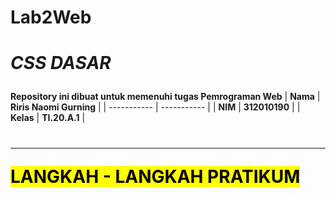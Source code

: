 # Lab2Web

# <p><i>CSS DASAR</i></p>

<strong>Repository ini dibuat untuk memenuhi tugas Pemrograman Web</strong>
| <strong>Nama</strong>      | <strong>Riris Naomi Gurning</strong>  |
| ----------- | ----------- |
| <strong>NIM</strong>     | <strong>312010190</strong>       |
| <strong>Kelas</strong>   | <strong>TI.20.A.1</strong>        |


# <strong><hr><mark>LANGKAH - LANGKAH PRATIKUM</mark></hr></strong></p>
